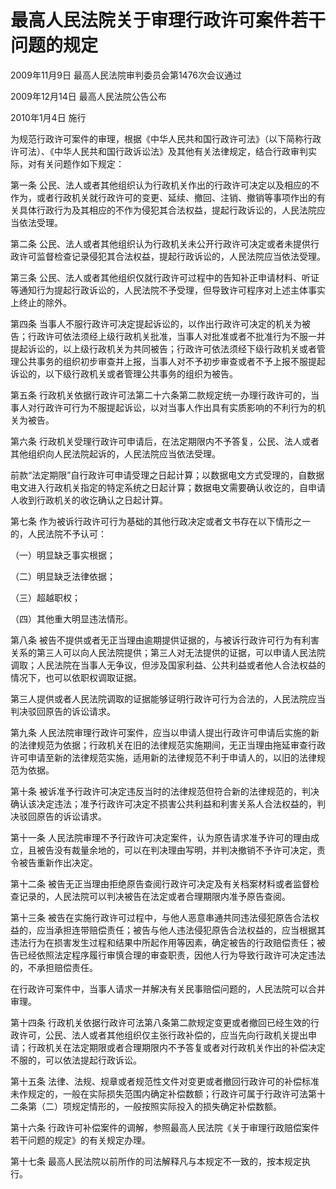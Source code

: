 # 最高人民法院关于审理行政许可案件若干问题的规定

2009年11月9日 最高人民法院审判委员会第1476次会议通过

2009年12月14日 最高人民法院公告公布

2010年1月4日 施行

<!-- INFO END -->

为规范行政许可案件的审理，根据《中华人民共和国行政许可法》（以下简称行政许可法）、《中华人民共和国行政诉讼法》及其他有关法律规定，结合行政审判实际，对有关问题作如下规定：

第一条 公民、法人或者其他组织认为行政机关作出的行政许可决定以及相应的不作为，或者行政机关就行政许可的变更、延续、撤回、注销、撤销等事项作出的有关具体行政行为及其相应的不作为侵犯其合法权益，提起行政诉讼的，人民法院应当依法受理。

第二条 公民、法人或者其他组织认为行政机关未公开行政许可决定或者未提供行政许可监督检查记录侵犯其合法权益，提起行政诉讼的，人民法院应当依法受理。

第三条 公民、法人或者其他组织仅就行政许可过程中的告知补正申请材料、听证等通知行为提起行政诉讼的，人民法院不予受理，但导致许可程序对上述主体事实上终止的除外。

第四条 当事人不服行政许可决定提起诉讼的，以作出行政许可决定的机关为被告；行政许可依法须经上级行政机关批准，当事人对批准或者不批准行为不服一并提起诉讼的，以上级行政机关为共同被告；行政许可依法须经下级行政机关或者管理公共事务的组织初步审查并上报，当事人对不予初步审查或者不予上报不服提起诉讼的，以下级行政机关或者管理公共事务的组织为被告。

第五条 行政机关依据行政许可法第二十六条第二款规定统一办理行政许可的，当事人对行政许可行为不服提起诉讼，以对当事人作出具有实质影响的不利行为的机关为被告。

第六条 行政机关受理行政许可申请后，在法定期限内不予答复，公民、法人或者其他组织向人民法院起诉的，人民法院应当依法受理。

前款“法定期限”自行政许可申请受理之日起计算；以数据电文方式受理的，自数据电文进入行政机关指定的特定系统之日起计算；数据电文需要确认收讫的，自申请人收到行政机关的收讫确认之日起计算。

第七条 作为被诉行政许可行为基础的其他行政决定或者文书存在以下情形之一的，人民法院不予认可：

（一）明显缺乏事实根据；

（二）明显缺乏法律依据；

（三）超越职权；

（四）其他重大明显违法情形。

第八条 被告不提供或者无正当理由逾期提供证据的，与被诉行政许可行为有利害关系的第三人可以向人民法院提供；第三人对无法提供的证据，可以申请人民法院调取；人民法院在当事人无争议，但涉及国家利益、公共利益或者他人合法权益的情况下，也可以依职权调取证据。

第三人提供或者人民法院调取的证据能够证明行政许可行为合法的，人民法院应当判决驳回原告的诉讼请求。

第九条 人民法院审理行政许可案件，应当以申请人提出行政许可申请后实施的新的法律规范为依据；行政机关在旧的法律规范实施期间，无正当理由拖延审查行政许可申请至新的法律规范实施，适用新的法律规范不利于申请人的，以旧的法律规范为依据。

第十条 被诉准予行政许可决定违反当时的法律规范但符合新的法律规范的，判决确认该决定违法；准予行政许可决定不损害公共利益和利害关系人合法权益的，判决驳回原告的诉讼请求。

第十一条 人民法院审理不予行政许可决定案件，认为原告请求准予许可的理由成立，且被告没有裁量余地的，可以在判决理由写明，并判决撤销不予许可决定，责令被告重新作出决定。

第十二条 被告无正当理由拒绝原告查阅行政许可决定及有关档案材料或者监督检查记录的，人民法院可以判决被告在法定或者合理期限内准予原告查阅。

第十三条 被告在实施行政许可过程中，与他人恶意串通共同违法侵犯原告合法权益的，应当承担连带赔偿责任；被告与他人违法侵犯原告合法权益的，应当根据其违法行为在损害发生过程和结果中所起作用等因素，确定被告的行政赔偿责任；被告已经依照法定程序履行审慎合理的审查职责，因他人行为导致行政许可决定违法的，不承担赔偿责任。

在行政许可案件中，当事人请求一并解决有关民事赔偿问题的，人民法院可以合并审理。

第十四条 行政机关依据行政许可法第八条第二款规定变更或者撤回已经生效的行政许可，公民、法人或者其他组织仅主张行政补偿的，应当先向行政机关提出申请；行政机关在法定期限或者合理期限内不予答复或者对行政机关作出的补偿决定不服的，可以依法提起行政诉讼。

第十五条 法律、法规、规章或者规范性文件对变更或者撤回行政许可的补偿标准未作规定的，一般在实际损失范围内确定补偿数额；行政许可属于行政许可法第十二条第（二）项规定情形的，一般按照实际投入的损失确定补偿数额。

第十六条 行政许可补偿案件的调解，参照最高人民法院《关于审理行政赔偿案件若干问题的规定》的有关规定办理。

第十七条 最高人民法院以前所作的司法解释凡与本规定不一致的，按本规定执行。